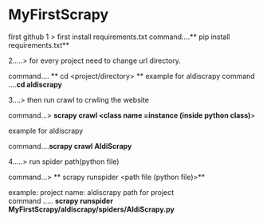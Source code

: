 # MyFirstScrapy
first github 
1   >   first   install  requirements.txt
command....** pip install requirements.txt**

2.....> for every project need to change url directory. 

command.... ** cd <project/directory> **
example for aldiscrapy
command ....**cd aldiscrapy**

3....> then   run crawl to crwling the website
 

command...>   **scrapy crawl <class  name =instance (inside python class)**>
     
  example for  aldiscrapy
  
  command....**scrapy crawl AldiScrapy**


4.....>  run spider path(python file)

command...> ** scrapy runspider <path file (python file)>**
 
  example: project name: aldiscrapy
  path for project   
 command   ..... **scrapy runspider MyFirstScrapy/aldiscrapy/spiders/AldiScrapy.py**






